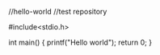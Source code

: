 //hello-world
//test repository

#include<stdio.h>

int main()
{
  printf("Hello world");
  return 0;
}
